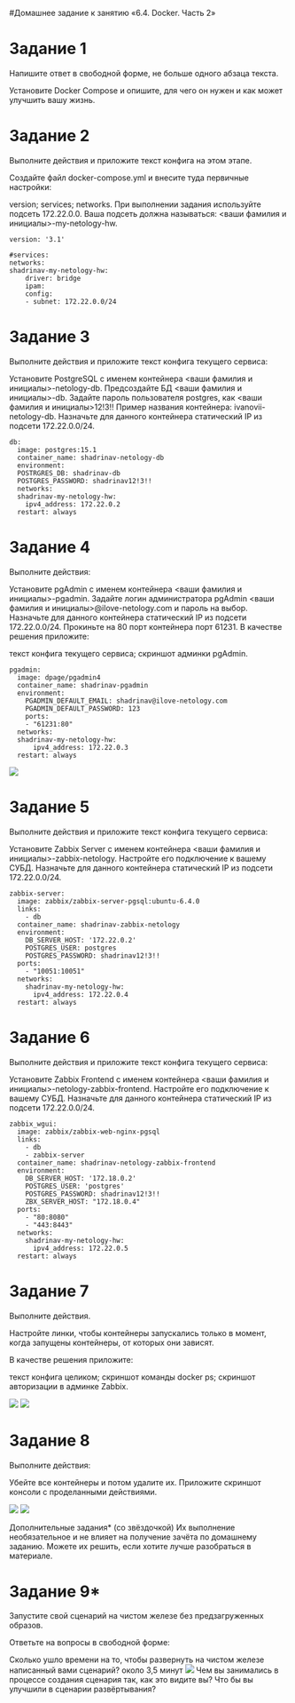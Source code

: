 #Домашнее задание к занятию «6.4. Docker. Часть 2»

# Задание 1
Напишите ответ в свободной форме, не больше одного абзаца текста.

Установите Docker Compose и опишите, для чего он нужен и как может улучшить вашу жизнь.

# Задание 2
Выполните действия и приложите текст конфига на этом этапе.

Создайте файл docker-compose.yml и внесите туда первичные настройки:

version;
services;
networks.
При выполнении задания используйте подсеть 172.22.0.0. Ваша подсеть должна называться: <ваши фамилия и инициалы>-my-netology-hw.

    version: '3.1'

    #services:
    networks:  
    shadrinav-my-netology-hw:    
        driver: bridge    
        ipam:      
        config:      
        - subnet: 172.22.0.0/24

# Задание 3
Выполните действия и приложите текст конфига текущего сервиса:

Установите PostgreSQL с именем контейнера <ваши фамилия и инициалы>-netology-db.
Предсоздайте БД <ваши фамилия и инициалы>-db.
Задайте пароль пользователя postgres, как <ваши фамилия и инициалы>12!3!!
Пример названия контейнера: ivanovii-netology-db.
Назначьте для данного контейнера статический IP из подсети 172.22.0.0/24.

    db:
      image: postgres:15.1
      container_name: shadrinav-netology-db 
      environment:
      POSTRGRES_DB: shadrinav-db
      POSTGRES_PASSWORD: shadrinav12!3!!
      networks:      
      shadrinav-my-netology-hw:        
        ipv4_address: 172.22.0.2    
      restart: always

# Задание 4
Выполните действия:

Установите pgAdmin с именем контейнера <ваши фамилия и инициалы>-pgadmin.
Задайте логин администратора pgAdmin <ваши фамилия и инициалы>@ilove-netology.com и пароль на выбор.
Назначьте для данного контейнера статический IP из подсети 172.22.0.0/24.
Прокиньте на 80 порт контейнера порт 61231.
В качестве решения приложите:

текст конфига текущего сервиса;
скриншот админки pgAdmin.

    pgadmin:
      image: dpage/pgadmin4
      container_name: shadrinav-pgadmin
      environment:
        PGADMIN_DEFAULT_EMAIL: shadrinav@ilove-netology.com
        PGADMIN_DEFAULT_PASSWORD: 123
        ports:
        - "61231:80"
      networks:
      shadrinav-my-netology-hw:
          ipv4_address: 172.22.0.3
      restart: always

![](https://github.com/AleksShadrin/netology/blob/main/6-04-DockerPart2/4.png)

# Задание 5
Выполните действия и приложите текст конфига текущего сервиса:

Установите Zabbix Server с именем контейнера <ваши фамилия и инициалы>-zabbix-netology.
Настройте его подключение к вашему СУБД.
Назначьте для данного контейнера статический IP из подсети 172.22.0.0/24.

    zabbix-server:
      image: zabbix/zabbix-server-pgsql:ubuntu-6.4.0
      links:
        - db
      container_name: shadrinav-zabbix-netology
      environment:
        DB_SERVER_HOST: '172.22.0.2'
        POSTGRES_USER: postgres
        POSTGRES_PASSWORD: shadrinav12!3!!
      ports:
        - "10051:10051"
      networks:
        shadrinav-my-netology-hw:
          ipv4_address: 172.22.0.4
      restart: always 

# Задание 6
Выполните действия и приложите текст конфига текущего сервиса:

Установите Zabbix Frontend с именем контейнера <ваши фамилия и инициалы>-netology-zabbix-frontend.
Настройте его подключение к вашему СУБД.
Назначьте для данного контейнера статический IP из подсети 172.22.0.0/24.

    zabbix_wgui:
      image: zabbix/zabbix-web-nginx-pgsql
      links:
        - db
        - zabbix-server
      container_name: shadrinav-netology-zabbix-frontend
      environment:
        DB_SERVER_HOST: '172.18.0.2'
        POSTGRES_USER: 'postgres'
        POSTGRES_PASSWORD: shadrinav12!3!!
        ZBX_SERVER_HOST: "172.18.0.4"
      ports:
        - "80:8080"
        - "443:8443"
      networks:
        shadrinav-my-netology-hw:
          ipv4_address: 172.22.0.5
      restart: always

# Задание 7
Выполните действия.

Настройте линки, чтобы контейнеры запускались только в момент, когда запущены контейнеры, от которых они зависят.

В качестве решения приложите:

текст конфига целиком;
скриншот команды docker ps;
скриншот авторизации в админке Zabbix.

![](https://github.com/AleksShadrin/netology/blob/main/6-04-DockerPart2/7.png)
![](https://github.com/AleksShadrin/netology/blob/main/6-04-DockerPart2/7_!.png)

# Задание 8
Выполните действия:

Убейте все контейнеры и потом удалите их.
Приложите скриншот консоли с проделанными действиями.

![](https://github.com/AleksShadrin/netology/blob/main/6-04-DockerPart2/8.png)
![](https://github.com/AleksShadrin/netology/blob/main/6-04-DockerPart2/8_1.png)

Дополнительные задания* (со звёздочкой)
Их выполнение необязательное и не влияет на получение зачёта по домашнему заданию. Можете их решить, если хотите лучше разобраться в материале.

# Задание 9*
Запустите свой сценарий на чистом железе без предзагруженных образов.

Ответьте на вопросы в свободной форме:

Сколько ушло времени на то, чтобы развернуть на чистом железе написанный вами сценарий?
около 3,5 минут
![](https://github.com/AleksShadrin/netology/blob/main/6-04-DockerPart2/9.png)
Чем вы занимались в процессе создания сценария так, как это видите вы?
Что бы вы улучшили в сценарии развёртывания?